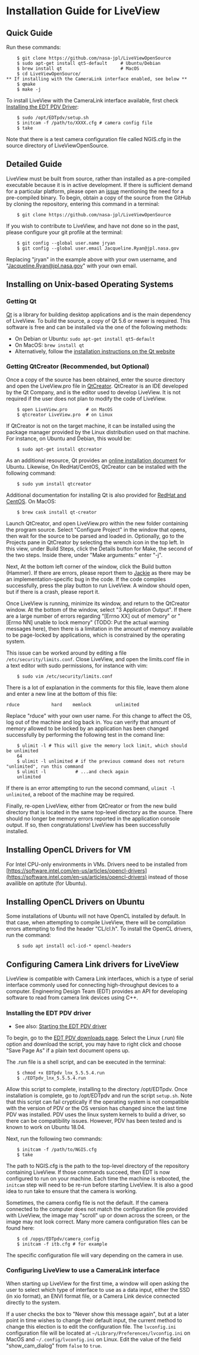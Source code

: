# Installation Guide for LiveView
## Quick Guide
Run these commands:
```
    $ git clone https://github.com/nasa-jpl/LiveViewOpenSource
    $ sudo apt-get install qt5-default     # Ubuntu/Debian
    $ brew install qt                      # MacOS
    $ cd LiveViewOpenSource/
** If installing with the CameraLink interface enabled, see below **
    $ qmake
    $ make -j
```
To install LiveView with the CameraLink interface available, first check [Installing the EDT PDV Driver](https://github.com/nasa-jpl/LiveViewOpenSource/wiki/Installation-Guide#Installing-the-EDT-PDV-Driver):
```
    $ sudo /opt/EDTpdv/setup.sh
    $ initcam -f /path/to/XXXX.cfg # camera config file
    $ take
```
Note that there is a test camera configuration file called NGIS.cfg in the source directory of LiveViewOpenSource.

## Detailed Guide
LiveView must be built from source, rather than installed as a pre-compiled executable because it is in active development. If there is sufficient demand for a particular platform, please open an [issue](https://github.com/nasa-jpl/LiveViewOpenSource/issues) mentioning the need for a pre-compiled binary. To begin, obtain a copy of the source from the GitHub by cloning the repository, entering this command in a terminal:

```
    $ git clone https://github.com/nasa-jpl/LiveViewOpenSource
```

If you wish to contribute to LiveView, and have not done so in the past, please configure your git profile at the terminal:

```
    $ git config --global user.name jryan
    $ git config --global user.email Jacqueline.Ryan@jpl.nasa.gov
```

Replacing "jryan" in the example above with your own username, and "Jacqueline.Ryan@jpl.nasa.gov" with your own email.

## Installing on Unix-based Operating Systems
### Getting Qt
[Qt](https://www.qt.io/) is a library for building desktop applications and is the main dependency of LiveView. To build the source, a copy of Qt 5.6 or newer is required. This software is free and can be installed via the one of the following methods:

* On Debian or Ubuntu: `sudo apt-get install qt5-default`
* On MacOS: `brew install qt`
* Alternatively, follow the [installation instructions on the Qt website](https://www.qt.io/download-qt-installer) 

### Getting QtCreator (Recommended, but Optional)
Once a copy of the source has been obtained, enter the source directory and open the LiveView.pro file in [QtCreator](https://doc.qt.io/qtcreator/). QtCreator is an IDE developed by the Qt Company, and is the editor used to develop LiveView. It is not required if the user does not plan to modify the code of LiveView.

```
    $ open LiveView.pro       # on MacOS
    $ qtcreator LiveView.pro  # on Linux
```

If QtCreator is not on the target machine, it can be installed using the package manager provided by the Linux distribution used on that machine. For instance, on Ubuntu and Debian, this would be:

```
    $ sudo apt-get install qtcreator
```

As an additional resource, Qt provides an [online installation document](https://wiki.qt.io/Install_Qt_5_on_Ubuntu) for Ubuntu. Likewise, On RedHat/CentOS, QtCreator can be installed with the following command:

```
    $ sudo yum install qtcreator
```

Additional documentation for installing Qt is also provided for [RedHat and CentOS](https://wiki.qt.io/How_to_Install_Qt_5_and_Qwt_on_CentOS_6). On MacOS:

```
    $ brew cask install qt-creator
```

Launch QtCreator, and open LiveView.pro within the new folder containing the program source. Select "Configure Project" in the window that opens, then wait for the source to be parsed and loaded in. Optionally, go to the Projects pane in QtCreator by selecting the wrench icon in the top left. In this view, under Build Steps, click the Details button for Make, the second of the two steps. Inside there, under "Make arguments:" enter "-j".

Next, At the bottom left corner of the window, click the Build button (Hammer). If there are errors, please report them to [Jackie](Jacqueline.Ryan@jpl.nasa.gov) as there may be an implementation-specific bug in the code. If the code compiles successfully, press the play button to run LiveView. A window should open, but if there is a crash, please report it. 

Once LiveView is running, minimize its window, and return to the QtCreator window. At the bottom of the window, select "3 Application Output". If there are a large number of errors regarding "[Errno XX] out of memory" or "[Errno NN] unable to lock memory" (TODO: Put the actual warning messages here), then there is a limitation in the amount of memory available to be page-locked by applications, which is constrained by the operating system.

This issue can be worked around by editing a file `/etc/security/limits.conf`. Close LiveView, and open the limits.conf file in a text editor with sudo permissions, for instance with vim:

```
    $ sudo vim /etc/security/limits.conf
```

There is a lot of explanation in the comments for this file, leave them alone and enter a new line at the bottom of this file:

```
rduce            hard    memlock         unlimited
```

Replace "rduce" with your own user name. For this change to affect the OS, log out of the machine and log back in. You can verify that amount of memory allowed to be locked by an application has been changed successfully by performing the following test in the comand line:

```
    $ ulimit -l # This will give the memory lock limit, which should be unlimited
    64
    $ ulimit -l unlimited # if the previous command does not return "unlimited", run this command
    $ ulimit -l           # ...and check again
    unlimited
```

If there is an error attempting to run the second command, `ulimit -l unlimited`, a reboot of the machine may be required.

Finally, re-open LiveView, either from QtCreator or from the new build directory that is located in the same top-level directory as the source. There should no longer be memory errors reported in the application console output. If so, then congratulations! LiveView has been successfully installed.

## Installing OpenCL Drivers for VM
For Intel CPU-only environments in VMs.  Drivers need to be installed from [https://software.intel.com/en-us/articles/opencl-drivers](https://software.intel.com/en-us/articles/opencl-drivers) instead of those availible on aptitute (for Ubuntu).

## Installing OpenCL Drivers on Ubuntu
Some installations of Ubuntu will not have OpenCL installed by default. In that case, when attempting to compile LiveView, there will be compilation errors attempting to find the header "CL/cl.h". To install the OpenCL drivers, run the command:

```
    $ sudo apt install ocl-icd-* opencl-headers
```

## Configuring Camera Link drivers for LiveView
LiveView is compatible with Camera Link interfaces, which is a type of serial interface commonly used for connecting high-throughput devices to a computer. Engineering Design Team (EDT) provides an API for developing software to read from camera link devices using C++.

### Installing the EDT PDV driver
* See also: [Starting the EDT PDV driver](https://github.com/nasa-jpl/LiveViewOpenSource/wiki/Starting-the-EDT-PDV-driver)

To begin, go to the [EDT PDV downloads page](https://edt.com/file-category/pdv/). Select the Linux (.run) file option and download the script, you may have to right click and choose "Save Page As" if a plain text document opens up.

The .run file is a shell script, and can be executed in the terminal:

```
    $ chmod +x EDTpdv_lnx_5.5.5.4.run
    $ ./EDTpdv_lnx_5.5.5.4.run
```

Allow this script to complete, installing to the directory /opt/EDTpdv. Once installation is complete, go to /opt/EDTpdv and run the script `setup.sh`. Note that this script can fail cryptically if the operating system is not compatible with the version of PDV or the OS version has changed since the last time PDV was installed. PDV uses the linux system kernels to build a driver, so there can be compatibility issues. However, PDV has been tested and is known to work on Ubuntu 18.04.

Next, run the following two commands:

```
    $ initcam -f /path/to/NGIS.cfg
    $ take
```

The path to NGIS.cfg is the path to the top-level directory of the repository containing LiveView. If those commands succeed, then EDT is now configured to run on your machine. Each time the machine is rebooted, the `initcam` step will need to be re-run before starting LiveView. It is also a good idea to run take to ensure that the camera is working.

Sometimes, the camera config file is not the default. If the camera connected to the computer does not match the configuration file provided with LiveView, the image may "scroll" up or down across the screen, or the image may not look correct. Many more camera configuration files can be found here:
```
    $ cd /opgs/EDTpdv/camera_config
    $ initcam -f itb.cfg # for example
```

The specific configuration file will vary depending on the camera in use.

### Configuring LiveView to use a CameraLink interface
When starting up LiveView for the first time, a window will open asking the user to select which type of interface to use as a data input, either the SSD (in xio format), an ENVI format file, or a Camera Link device connected directly to the system.

If a user checks the box to "Never show this message again", but at a later point in time wishes to change their default input, the current method to change this election is to edit the configuration file. The `lvconfig.ini` configuration file will be located at `~/Library/Preferences/lvconfig.ini` on MacOS and `~/.config/lvconfig.ini` on Linux. Edit the value of the field "show_cam_dialog" from `false` to `true`.

